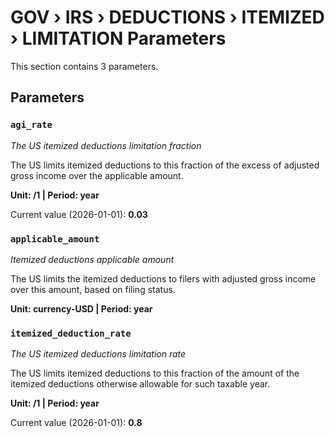# GOV › IRS › DEDUCTIONS › ITEMIZED › LIMITATION Parameters

This section contains 3 parameters.

## Parameters

### `agi_rate`
*The US itemized deductions limitation fraction*

The US limits itemized deductions to this fraction of the excess of adjusted gross income over the applicable amount.

**Unit: /1 | Period: year**

Current value (2026-01-01): **0.03**


### `applicable_amount`
*Itemized deductions applicable amount*

The US limits the itemized deductions to filers with adjusted gross income over this amount, based on filing status.

**Unit: currency-USD | Period: year**


### `itemized_deduction_rate`
*The US itemized deductions limitation rate*

The US limits itemized deductions to this fraction of the amount of the itemized deductions otherwise allowable for such taxable year.

**Unit: /1 | Period: year**

Current value (2026-01-01): **0.8**

